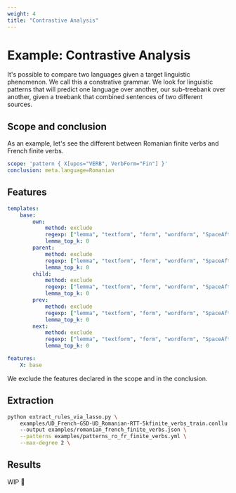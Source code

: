 ```yaml
---
weight: 4
title: "Contrastive Analysis"
---
```


# Example: Contrastive Analysis

It's possible to compare two languages given a target linguistic phenomenon. We call this a constrative grammar. We look for linguistic patterns that will predict one language over another, our sub-treebank over another, given a treebank that combined sentences of two different sources.

## Scope and conclusion

As an example, let's see the different between Romanian finite verbs and French finite verbs.

```yaml
scope: 'pattern { X[upos="VERB", VerbForm="Fin"] }'
conclusion: meta.language=Romanian
```

## Features

```yaml
templates:
    base:
        own:
            method: exclude
            regexp: ["lemma", "textform", "form", "wordform", "SpaceAfter", "xpos", "Typo", "Language", "upos", "VerbForm"]
            lemma_top_k: 0
        parent:
            method: exclude
            regexp: ["lemma", "textform", "form", "wordform", "SpaceAfter", "xpos", "Typo", "Language"]
            lemma_top_k: 0
        child:
            method: exclude
            regexp: ["lemma", "textform", "form", "wordform", "SpaceAfter", "xpos", "Typo", "Language"]
            lemma_top_k: 0
        prev:
            method: exclude
            regexp: ["lemma", "textform", "form", "wordform", "SpaceAfter", "xpos", "Typo", "Language"]
            lemma_top_k: 0
        next:
            method: exclude
            regexp: ["lemma", "textform", "form", "wordform", "SpaceAfter", "xpos", "Typo", "Language"]
            lemma_top_k: 0

features:
    X: base
```

We exclude the features declared in the scope and in the conclusion.


## Extraction

```bash
python extract_rules_via_lasso.py \
    examples/UD_French-GSD-UD_Romanian-RTT-5kfinite_verbs_train.conllu
    --output examples/romanian_french_finite_verbs.json \
    --patterns examples/patterns_ro_fr_finite_verbs.yml \
    --max-degree 2 \
```

## Results 

WIP 🚧
